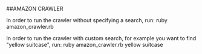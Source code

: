 ##AMAZON CRAWLER

In order to run the crawler without specifying a search, run: 
ruby amazon_crawler.rb

In order to run the crawler with custom search, for example you want to find "yellow suitcase", run:
ruby amazon_crawler.rb yellow suitcase